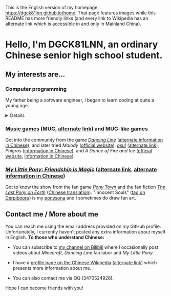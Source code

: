 This is the English version of my homepage: <https://dgck81lnn.github.io/home>. That page features images
while this README has more friendly links (and every link to Wikipedia has an alternate link which is accessible in
and only in Mainland China).

# Hello, I'm DGCK81LNN, an ordinary Chinese senior high school student.

## My interests are...

### Computer programming

My father being a software engineer, I began to learn coding at quite a young age.

<details><summary>Details</summary>

  * Web front-end

    I'm used to developing using Vue.js or plain JavaScript and enjoy creating utility tools or something like that.
    In development, I pay attention to compatibility with mobile devices and screen readers (because I like to use my
    own tools on mobile ~~and with my eyes closed~~).

  * Python, Ruby, Node.js &mdash; convenient coding ecosystems

    I enjoy ~~creating useless programs~~ use coding to solve problems I encounter in my other hobbies (music, music
    games) as well, and package managers make that much easier.

  * [Esoteric programming languages][1] ([alternate link][2])

    "Esolangs" test the boundaries of the concept of "programming languages". My favorite esolangs are [Brainfuck][3]
    ([alternate link][4]), [Befunge-93][5] ([alternate link][6]) and [Wenyan][7].

  * Unity

    Got to know about Unity from the [*Dancing Line*][8] ([alternate information in Chinese][9]) [fan labor][10]
    ([alternate link][11]) community, and have dedicated to DL fan labor development the whole time. I hope one day I
    can create an easy-to-use fan-level developing environment that more people can use.

</details>

### [Music games][12] (MUG, [alternate link][13]) and MUG-like games

Got into the community from the game [*Dancing Line*][8] ([alternate information in Chinese][9]), and later tried
*Malody* ([official website][14]), [*osu!*][15] ([alternate link][16]), *Phigros* ([information in Chinese][17]), and
*A Dance of Fire and Ice* ([official website][18], [information in Chinese][19]).

### [*My Little Pony: Friendship Is Magic*][20] ([alternate link][21], [alternate information in Chinese][22])

Got to know the show from the fan game [*Pony Town*][23] and the fan fiction [*The Last Pony on Earth*][24] ([Chinese
translation][25]). "Innocent Souls" ([tag on Derpibooru][26]) is my [ponysona][27] and I sometimes do draw fan art.

## Contact me / More about me

You can reach me using the email address provided on my GitHub profile. Unfortunately, I currently haven't posted any
extra information about myself in English. **To those who understand Chinese:**

  * You can subscribe to [my channel on Bilibili][28] where I occasionally post videos about *Minecraft*, *Dancing
    Line* fan labor and *My Little Pony*.

  * I have a [profile page on the Chinese Wikipedia][29] ([alternate link][30]) which presents more information about
    me.

  * You can also contact me via QQ (3470524928).

Hope I can become friends with you!

[1]: https://en.wikipedia.org/wiki/Esoteric_programming_language
[2]: https://en.wikipedia.iwiki.eu.org/wiki/Esoteric_programming_language
[3]: https://en.wikipedia.org/wiki/Brainfuck
[4]: https://en.wikipedia.iwiki.eu.org/wiki/Brainfuck
[5]: https://en.wikipedia.org/wiki/Befunge
[6]: https://en.wikipedia.wiki.eu.org/wiki/Befunge
[7]: https://github.com/wenyan-lang/wenyan
[8]: https://dancingline.fandom.com/wiki/Dancing_Line_Wiki
[9]: https://zh.moegirl.org.cn/跳舞的线
[10]: https://en.wikipedia.org/wiki/Fan_labor
[11]: https://en.wikipedia.iwiki.eu.org/wiki/Fan_labor
[12]: https://en.wikipedia.org/wiki/Music_video_game
[13]: https://en.wikipedia.iwiki.eu.org/wiki/Music_video_game
[14]: http://m.mugzone.net
[15]: https://en.wikipedia.org/wiki/Osu!
[16]: https://en.wikipedia.iwiki.eu.org/wiki/Osu!
[17]: https://zh.moegirl.org.cn/Phigros
[18]: https://rhythmdr.com/presskit/adofai/index.html
[19]: https://zh.moegirl.org.cn/冰与火之舞
[20]: https://en.wikipedia.org/wiki/My_Little_Pony:_Friendship_Is_Magic
[21]: https://en.wikipedia.iwiki.eu.org/wiki/My_Little_Pony:_Friendship_Is_Magic
[22]: https://zh.moegirl.org.cn/彩虹小马
[23]: https://pony.town/about
[24]: https://www.fimfiction.net/story/265629/the-last-pony-on-earth
[25]: https://fimtale.com/t/2809
[26]: https://derpibooru.org/tags/oc-colon-innocent+souls
[27]: https://en.wikifur.com/wiki/Ponysona
[28]: https://space.bilibili.com/328066747
[29]: https://zh.wikipedia.org/wiki/User:DGCK81LNN
[30]: https://zh.wikipedia.iwiki.eu.org/wiki/User:DGCK81LNN
